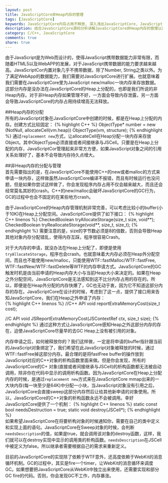 ```yaml
---
layout: post
title: JavaScriptCore非Heap内存的管理
tags: [JavaScriptCore]
keywords: JavaScriptCore内存占用不释放, 深入浅出JavaScriptCore, JavaScriptCore内存泄露,JavaScriptCore内存管理
description: 结合JavaScriptCore源码分析讲解JavaScriptCore非Heap内存的管理以及如何快速降低JavaScriptCore的内存占用。
category: C/C++, JavaScriptCore
comments: true
share: true
---
```


由于JavaScript是为Web而设计的，使得JavaScript携带数据能力非常有限，而随着HTML5以及WebAPP的发展，对于JavaScript携带数据的能力要求越来越高。JavaScriptCor内置对象几乎不携带数据，除了Number, String之类以外。为了满足WebApp的数据能力，我们需要对JavaScriptCore进行扩展。也就意味着我们需要在JavaScriptCore里为JavaScript new/malloc一块内存来存放数据。这部分内存是没办法在JavaScriptCore的Heap上分配的，也即是我们所说的非Heap内存。对于非Heap内存如果管理不好，一方面会导致内存泄露，另一方面会导致JavaScriptCore的内存占用持续增高无法释放。

##Heap内存的分配   
所有的JavaScript对象在JavaScriptCore中创建的时候，都是在Heap上分配的内存。创建方式比较固定：
{% highlight C++ %}
ObjectType* number = new (NotNull, allocateCell<ObjectType>(vm.heap)) ObjectType(vm, structure);
{% endhighlight %}
通过`replacement new`方式，让allocateCell在Heap分配一块内存来存放Object。其中ObjectType必须直接或者间接继承与JSCell。只要是在Heap上分配的内存，JavaScriptCor管理起来非常方方便，如果JavaScript对象之间的引用关系处理好了，基本不会导致内存持久点增大。

##非Heap内存的分配与管理   
首先需要指出的是，在JavaScriptCore不能使用C++的new或者malloc的方式来申请一块内存，这样做虽然JavaScriptCore编译不报错，而且有时候运行也没问题，但是如果你尝试这样做了，你会发现程序内存占用不仅会越来越大，而且还会经常莫名其妙的crash。C++的new/malloc会破坏JavaScriptCore的GC行为，GC的过程中也会不固定的在某些地方crash。    

由于JavaScriptCore的Heap内存管理机制非常完善，可以考虑比较小的buffer(小于10K)在Heap上分配空间。JavaScriptCore提供了如下接口：
{% highlight C++ linenos %}
CheckedBoolean tryAllocateStorage(size_t size, void**);
CheckedBoolean tryReallocateStorage(void**, size_t, size_t);
{% endhighlight %}
需要注意的是，size的字节数必须是8的倍数，否则会导致Heap其他对象内存分配错乱，使得内存互踩，程序很容易Crash。    

对于大内存的申请，就没办法在Heap上分配了，即便是使用`tryAllocateStorage`，程序也会crash。也就意味着大内存必须在Heap外分配空间，而且也不能使用new/malloc，只能使用WTF::fastMalloc/WTF::fastFree, WTF::fastNew/WTF::fastDelete等WTF的内存申请方式。JavaScriptCore的GC触发时机是由当前申请的Heap内存大小与当前Heap大小来决定的。如果在Heap之外分配空间，JavaScriptCore是无法感知到这不比分内存占用的存在的。所以，即便是在Heap外分配的内存快爆了，GC也无动于衷，因为它不知道这部分内存的存在。JavaScriptCore在设计的时候，考虑到了这一点，提供了接口用来告知JavaScriptCore，我们在Heap之外申请了内存：    
{% highlight C++ linenos %}
//C++ API
void reportExtraMemoryCost(size_t cost);

//C API
void JSReportExtraMemoryCost(JSContextRef ctx, size_t size);
{% endhighlight %}
通过这种方式让JavaScriptCore感知Heap之外这部分内存的存在，迫使JavaScriptCore尽量早的去GC Heap上没有被引用的对象。       

内存申请之后，如何被释放你的？我们这样做，一定是将申请的buffer指针跟当前的JavaScript对象绑定了，我们希望在此JavaScript对象被释放的时候，通过WTF::fastFree掉这部分内存。最合理的是将fastFree buffer的操作放到JavaScript对应的C++对象的析构函数里面来做。但是你会发现，所有的JavaScriptCore的C+ 对象(直接或者间接继承与JSCell)的析构函数都无法被自动调用，除非你在代码中显示的调用析构函数。因为JavaScriptCore在Heap上分配内存的时候，是通过`replacement new`方式来在JavaScriptCore mmap出来的一大块内存(每一块至少是64K)中分配一小块，当JavaScript对象没有引用之后，JavaScriptCore会直接sweep这部分内存然后让给其他新申请的对象使用。所以，JavaScriptCore的C++对象的析构函数永远不会被调用。幸好JavaScriptCore提供了一个机制：
{% highlight C++ linenos %}
static const bool needsDestruction = true;
static void destroy(JSCell*);
{% endhighlight %}       
如果希望JavaScriptCore在将要析构对象的时候通知你，需要在自己的类中定义和实现上面的语句。JavaScriptCore在Sweep对象的时候，会判断`needsDescription`的值，如果是true，就会调用该对象的destroy函数，这样，我们就可以在destroy实现中显示的调用类的析构函数。`needsDescription`在JSCell中被定义为false。所以继承者需要根据自己的需求来重新定义。       

目前的JavaScriptCore的实现除了依赖于WTF意外，还高度依赖于WebKit的消息循环机制。GC的过程中，其实是fire一个timer，让WebKit的消息循环来调度GC。如果想要把JavaScriptCore从WebKit中独立出来使用，还需要实现和部分GC fire的代码。否则，你会发现GC不工作，内存暴涨。
